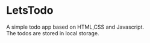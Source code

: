 # LetsTodo
A simple todo app based on HTML,CSS and Javascript.
<br>The todos are stored in local storage.
